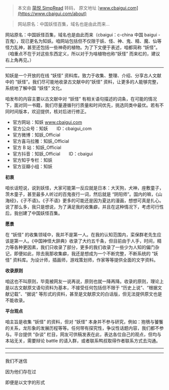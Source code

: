 > 本文由 [简悦 SimpRead](http://ksria.com/simpread/) 转码， 原文地址 [www.cbaigui.com](https://www.cbaigui.com/about)

> 网站原名：中国妖怪百集，域名也是由此而来...

网站原名：中国妖怪百集，域名也是由此而来（cbaigui：c-china 中国 baigui - 百鬼），现已更名为知妖。咱网站包括但不仅限于妖、怪、神、鬼、精、魔、仙等怪力乱神，甚至还包括一些神奇的植物。为了下文便于表述，咱都简称 “妖怪”。（咱重点不在于对这些东西定义，所以对于为啥植物也称“妖怪” 而来杠的，建议右上角再见。）

* * *

知妖是一个开放的在线 “妖怪” 资料库。致力于收集、整理、介绍、分享古人文献中的 “妖怪”。我们尽可能地收录古文献中的“妖怪” 资料，让更多的人能够完整，系统地了解中国 “妖怪” 文化。

咱发布的内容主要以古文献中对 “妖怪” 有相关语句描述的词条，在可能的情况下，面对同一书籍，我们尽量遵循刊行质量和时间优先，挑选同类中最优。若有不同时间版本，欢迎提供，核对后进行修正。

*   官方网站：知妖 www.cbaigui.com
*   官方公众号：知妖       ID：cbaigui_com
*   官方微博：知妖_Official
*   官方喜马拉雅：知妖_Official
*   官方 B 站：知妖_Official
*   官方抖音：知妖_Official       ID：cbaigui
*   官方知乎专栏：知妖
*   官方豆瓣小组：知妖

**初衷**

咱长话短说，说到妖怪，大家可能第一反应就是日本：大天狗，犬神，座敷童子，茨木童子，甚至最多人听过的百鬼夜行一词，然后就是 “阴阳师”。国内的嘛，《山海经》，《子不语》。《子不语》更多的可能还是因为夏达的漫画，想想可真是扎心。说了那么多，我只是想说，为了满足我的收集癖，并且在这种情况下，考虑可行性后，我创建了中国妖怪百集。

**愿景**

在 “妖怪” 的收集领域中，我并不是第一人。在我的认知范围内，栾保群老先生应该是第一人。《中国神怪大辞典》收录了大约五千条，但目前由于人手，时间，精力等各种更因素，我们只收录了部分，更多的我们收录了一些少为人知的偏门杂记，即便如此，除去我那收集癖，我还是想成为一个不断完整，不断系统的 “妖怪” 资料库。为设计师，插画师，游戏策划师，作家等等提供全面的文字资料。

**收录原则**

咱这也不叫原则，毕竟被网友一说再说，原则也就一降再降。收录的原则，理论上是以古文献原文语句资料为基本，不接受任何包括但不限于 “历史上说”、“根据文献记载”、“据说” 等形式的资料，甚至是文献原文的白话版，但无法提供原文也是不能收录。

**平台观点**

咱主旨是收集 “妖怪” 的资料，但对 “妖怪” 本身并不参与研究，例如：狍鴞与饕餮的关系，龙形象的发展历程等等。任何带有探究性，争议性话题内容，我们都不参与。平台提供 “杂谈” 栏目，网友可供稿发表在此，表达各位自己的观点，但均与本站无关，需要辩论 battle 的请入群，或者联系鸭叔取得作者联系方式去沟通。

* * *

* * *

我们不迷信

因为他们存在过

即便是以文字的形式